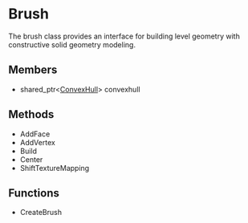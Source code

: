 # Brush #
The brush class provides an interface for building level geometry with constructive solid geometry modeling.

## Members ##
- shared_ptr<[ConvexHull](CPP_ConvexHull_32f.md)\> convexhull

## Methods ##
- AddFace
- AddVertex
- Build
- Center
- ShiftTextureMapping

## Functions ##
- CreateBrush
